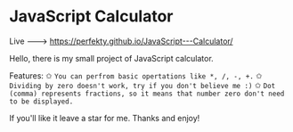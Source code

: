 # JavaScript Calculator
Live --->  https://perfekty.github.io/JavaScript---Calculator/

Hello,
there is my small project of JavaScript calculator.

Features:
✩ `You can perfrom basic opertations like *, /, -, +.`
✩ `Dividing by zero doesn't work, try if you don't believe me :)`
✩ `Dot (comma) represents fractions, so it means that number zero don't need to be displayed.`

If you'll like it leave a star for me.
Thanks and enjoy!
